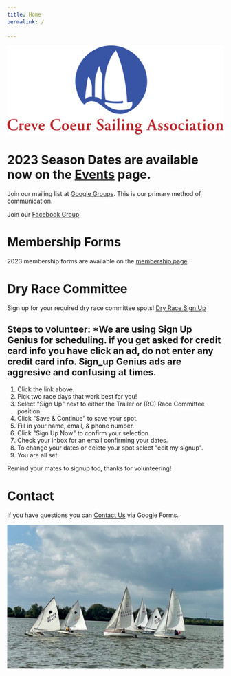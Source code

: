 ```yaml
---
title: Home
permalink: /

---
```

![ccsalogo](/assets/images/CCSA-Logo-Horizontal.png)

# 2023 Season Dates are available now on the [Events](/events/) page. 

Join our mailing list at [Google Groups](https://groups.google.com/forum/#!forum/ccsa-members). 
This is our primary method of communication.

Join our [Facebook Group](https://www.facebook.com/groups/112029055498260)

# Membership Forms

2023 membership forms are available on the [membership page](/learning/membership.html).

# Dry Race Committee
Sign up for your required dry race committee spots! [Dry Race Sign Up](https://www.signupgenius.com/go/10c094ca5ab28a0f4c34-dryrace#/) 

## Steps to volunteer: *We are using Sign Up Genius for scheduling. if you get asked for credit card info you have click an ad, do not enter any credit card info. Sign_up Genius ads are aggresive and confusing at times. 
1. Click the link above.
1. Pick two race days that work best for you!
1. Select "Sign Up" next to either the Trailer or (RC) Race Committee position.
1. Click "Save & Continue" to save your spot.
1. Fill in your name, email, & phone number.
1. Click "Sign Up Now" to confirm your selection.
1. Check your inbox for an email confirming your dates.
1. To change your dates or delete your spot select "edit my signup".
1. You are all set.

Remind your mates to signup too, thanks for volunteering!

# Contact
If you have questions you can [Contact Us](https://www.sailccsa.com/about-us/contact) via Google Forms.

![sailboat racing](/assets/images/racing.jpeg)
